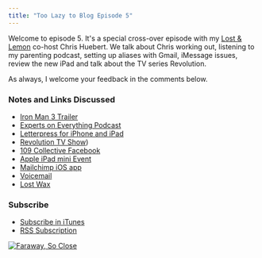 ```yaml
---
title: "Too Lazy to Blog Episode 5"
---
```

<p>Welcome to episode 5. It's a special cross-over episode with my <a href="https://www.ssktn.com/shows/lostandlemon/">Lost &amp; Lemon</a> co-host Chris Huebert. We talk about Chris working out, listening to my parenting podcast, setting up aliases with Gmail, iMessage issues, review the new iPad and talk about the TV series Revolution.</p>
<p>As always, I welcome your feedback in the comments below.</p>
<h3>Notes and Links Discussed</h3>
<ul>
<li><a href="https://www.youtube.com/watch?v=5EjG-1U3wqA">Iron Man 3 Trailer</a></li>
<li><a href="https://expertsoneverything.ca/005-the-catch-up-episode/">Experts on Everything Podcast</a></li>
<li><a href="https://chrisenns.com/2012/10/letterpress-by-atebits/">Letterpress for iPhone and iPad</a></li>
<li><a href="https://en.wikipedia.org/wiki/Revolution_(TV_series">Revolution TV Show</a>)</li>
<li><a href="https://www.facebook.com/pages/109-Collective/219344061418697">109 Collective Facebook</a></li>
<li><a href="https://chrisenns.com/2012/10/apple-ipad-mini-event/">Apple iPad mini Event</a></li>
<li><a href="https://mailchimp.com/features/mailchimp-mobile/">Mailchimp iOS app</a></li>
<li><a href="https://www.ssktn.com/voicemail">Voicemail</a></li>
<li><a href="https://lostwaxoz.com">Lost Wax</a></li>
</ul>
<h3 id="subscribe">Subscribe</h3>
<ul>
<li><a href="https://phobos.apple.com/WebObjects/MZStore.woa/wa/viewPodcast?id=563304315">Subscribe in iTunes</a></li>
<li><a href="https://chrisenns.com/feed/podcast/">RSS Subscription</a></li>
</ul>
<p><a href="https://target.georiot.com/Proxy.ashx?grid=9646&id=6PFrOqNV4B8&offerid=162397&type=3&subid=0&tmpid=3664&RD_PARM1=https%253A%252F%252Fitunes.apple.com%252Fca%252Fpodcast%252Ffaraway-so-close%252Fid563304315%253Fmt%253D2%2526uo%253D4%2526partnerId%253D30" target="itunes_store"><img src="https://r.mzstatic.com/images/web/linkmaker/badge_itunes-lrg.gif" alt="Faraway, So Close" style="border: 0;"/></a></p>
